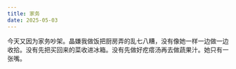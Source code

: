 ```yaml
---
title: 家务
date: 2025-05-03
---
```

今天又因为家务吵架。晶嫌我做饭把厨房弄的乱七八糟，没有像她一样一边做一边收拾。没有先把买回来的菜收进冰箱。没有先做好疙瘩汤再去做蔬果汁。她只有一张嘴。